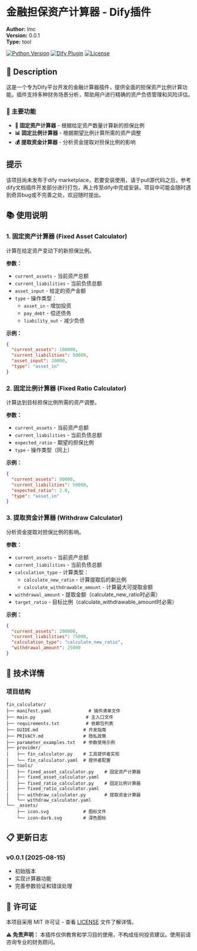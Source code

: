 # 金融担保资产计算器 - Dify插件

**Author:** lmc  
**Version:** 0.0.1  
**Type:** tool  

[![Python Version](https://img.shields.io/badge/python-3.12-blue.svg)](https://python.org)
[![Dify Plugin](https://img.shields.io/badge/dify-plugin-green.svg)](https://dify.ai)
[![License](https://img.shields.io/badge/license-MIT-blue.svg)](LICENSE)

## 📖 Description

这是一个专为Dify平台开发的金融计算器插件，提供全面的担保资产比例计算功能。插件支持多种财务场景分析，帮助用户进行精确的资产负债管理和风险评估。

### 🎯 主要功能

- **🧮 固定资产计算器** - 根据给定资产数量计算新的担保比例
- **📊 固定比例计算器** - 根据期望比例计算所需的资产调整
- **💰 提取资金计算器** - 分析资金提取对担保比例的影响

## 提示
该项目尚未发布于dify marketplace，若要安装使用，请于pull源代码之后，参考dify文档插件开发部分进行打包，再上传至dify中完成安装。项目中可能会随时遇到奇异bug或不完善之处，欢迎随时提出。

## 📚 使用说明

### 1. 固定资产计算器 (Fixed Asset Calculator)

计算在给定资产变动下的新担保比例。

**参数：**
- `current_assets` - 当前资产总额
- `current_liabilities` - 当前负债总额  
- `asset_input` - 给定的资产金额
- `type` - 操作类型：
  - `asset_in` - 增加投资
  - `pay_debt` - 偿还债务
  - `liability_out` - 减少负债

**示例：**
```json
{
  "current_assets": 100000,
  "current_liabilities": 50000,
  "asset_input": 20000,
  "type": "asset_in"
}
```

### 2. 固定比例计算器 (Fixed Ratio Calculator)

计算达到目标担保比例所需的资产调整。

**参数：**
- `current_assets` - 当前资产总额
- `current_liabilities` - 当前负债总额
- `expected_ratio` - 期望的担保比例
- `type` - 操作类型（同上）

**示例：**
```json
{
  "current_assets": 80000,
  "current_liabilities": 50000,
  "expected_ratio": 2.0,
  "type": "asset_in"
}
```

### 3. 提取资金计算器 (Withdraw Calculator)

分析资金提取对担保比例的影响。

**参数：**
- `current_assets` - 当前资产总额
- `current_liabilities` - 当前负债总额
- `calculation_type` - 计算类型：
  - `calculate_new_ratio` - 计算提取后的新比例
  - `calculate_withdrawable_amount` - 计算最大可提取金额
- `withdrawal_amount` - 提取金额（calculate_new_ratio时必需）
- `target_ratio` - 目标比例（calculate_withdrawable_amount时必需）

**示例：**
```json
{
  "current_assets": 200000,
  "current_liabilities": 75000,
  "calculation_type": "calculate_new_ratio",
  "withdrawal_amount": 25000
}
```

## 🔧 技术详情

### 项目结构

```
fin_calculator/
├── manifest.yaml              # 插件清单文件
├── main.py                   # 主入口文件
├── requirements.txt          # 依赖包列表
├── GUIDE.md                 # 开发指南
├── PRIVACY.md               # 隐私政策
├── parameter_examples.txt   # 参数使用示例
├── provider/
│   ├── fin_calculator.py    # 工具提供者实现
│   └── fin_calculator.yaml  # 提供者配置
├── tools/
│   ├── fixed_asset_calculator.py    # 固定资产计算器
│   ├── fixed_asset_calculator.yaml
│   ├── fixed_ratio_calculator.py    # 固定比例计算器
│   ├── fixed_ratio_calculator.yaml
│   ├── withdraw_calculator.py       # 提取资金计算器
│   └── withdraw_calculator.yaml
└── _assets/
    ├── icon.svg             # 图标文件
    └── icon-dark.svg        # 深色图标
```

## 📋 更新日志

### v0.0.1 (2025-08-15)
- 初始版本
- 实现计算器功能
- 完善参数验证和错误处理


## 📝 许可证

本项目采用 MIT 许可证 - 查看 [LICENSE](LICENSE) 文件了解详情。

**⚠️ 免责声明：** 本插件仅供教育和学习目的使用，不构成任何投资建议。使用前请咨询专业的财务顾问。



